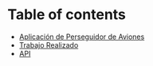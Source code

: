 # Table of contents

* [Aplicación de Perseguidor de Aviones](README.md)
* [Trabajo Realizado](trabajo-realizado.md)
* [API](api.md)
